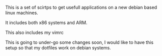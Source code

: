 This is a set of scirtps to get usefull applications on a new debian based linux machines.

It includes both x86 systems and ARM.

This also includes my vimrc

This is going to under-go some changes soon, I would like to have this setup so that my dotfiles work on debian systems.
